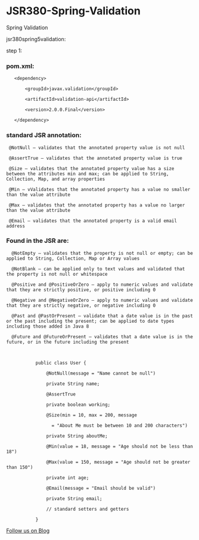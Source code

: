 # JSR380-Spring-Validation
Spring Validation 


jsr380spring5validation:

step 1:

 

### pom.xml:

 

       <dependency>

           <groupId>javax.validation</groupId>

           <artifactId>validation-api</artifactId>

           <version>2.0.0.Final</version>

       </dependency>

 

### standard JSR annotation:

 

     @NotNull – validates that the annotated property value is not null

     @AssertTrue – validates that the annotated property value is true

     @Size – validates that the annotated property value has a size between the attributes min and max; can be applied to String, Collection, Map, and array properties

     @Min – vValidates that the annotated property has a value no smaller than the value attribute

     @Max – validates that the annotated property has a value no larger than the value attribute

     @Email – validates that the annotated property is a valid email address



### Found in the JSR are:



      @NotEmpty – validates that the property is not null or empty; can be applied to String, Collection, Map or Array values

      @NotBlank – can be applied only to text values and validated that the property is not null or whitespace

      @Positive and @PositiveOrZero – apply to numeric values and validate that they are strictly positive, or positive including 0

      @Negative and @NegativeOrZero – apply to numeric values and validate that they are strictly negative, or negative including 0

      @Past and @PastOrPresent – validate that a date value is in the past or the past including the present; can be applied to date types including those added in Java 8

      @Future and @FutureOrPresent – validates that a date value is in the future, or in the future including the present



               public class User {

                   @NotNull(message = "Name cannot be null")

                   private String name;

                   @AssertTrue

                   private boolean working;

                   @Size(min = 10, max = 200, message

                     = "About Me must be between 10 and 200 characters")

                   private String aboutMe;

                   @Min(value = 18, message = "Age should not be less than 18")

                   @Max(value = 150, message = "Age should not be greater than 150")

                   private int age;

                   @Email(message = "Email should be valid")

                   private String email;

                   // standard setters and getters

               }
               
               
                       
<a href="http://starwalt.in/Blogs/index.html">Follow us on Blog</a>



